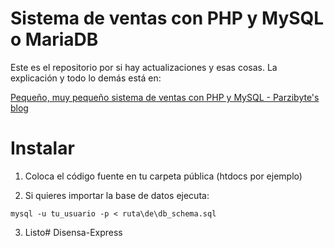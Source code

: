 
# Sistema de ventas con PHP y MySQL o MariaDB

Este es el repositorio por si hay actualizaciones y esas cosas. La explicación y todo lo demás está en:

[Pequeño, muy pequeño sistema de ventas con PHP y MySQL - Parzibyte's blog](https://parzibyte.me/blog/2018/03/13/pequeno-sistema-ventas-php/)

  

# Instalar

  

1. Coloca el código fuente en tu carpeta pública (htdocs por ejemplo)

  

2. Si quieres importar la base de datos ejecuta:

`mysql -u tu_usuario -p < ruta\de\db_schema.sql`

  

3. Listo# Disensa-Express

